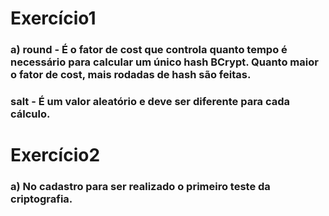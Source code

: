 # Exercício1
### a) round - É o fator de cost que controla quanto tempo é necessário para calcular um único hash BCrypt.  Quanto maior o fator de cost, mais rodadas de hash são feitas. 
### salt - É um valor aleatório e deve ser diferente para cada cálculo.

# Exercício2
### a) No cadastro para ser realizado o primeiro teste da criptografia.